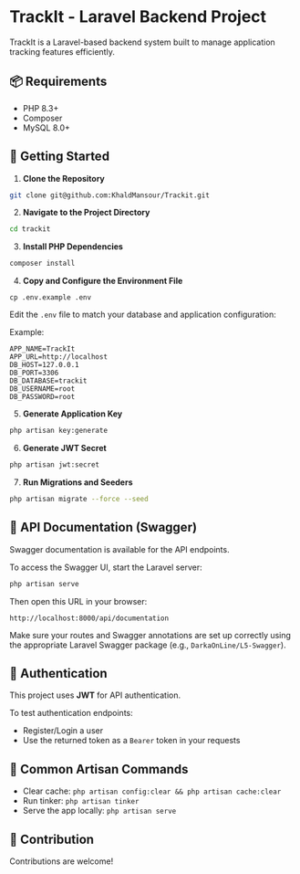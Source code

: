 # TrackIt - Laravel Backend Project

TrackIt is a Laravel-based backend system built to manage application tracking features efficiently.

## 📦 Requirements

- PHP 8.3+
- Composer
- MySQL 8.0+

## 🚀 Getting Started

1. **Clone the Repository**

``` bash
git clone git@github.com:KhaldMansour/Trackit.git
```

2. **Navigate to the Project Directory**

```bash
cd trackit
```

3. **Install PHP Dependencies**

```bash
composer install
```

4. **Copy and Configure the Environment File**

```
cp .env.example .env
```

Edit the `.env` file to match your database and application configuration:

Example:

`APP_NAME=TrackIt`  
`APP_URL=http://localhost`  
`DB_HOST=127.0.0.1`  
`DB_PORT=3306`  
`DB_DATABASE=trackit`  
`DB_USERNAME=root`  
`DB_PASSWORD=root`

5. **Generate Application Key**

```bash
php artisan key:generate
```

6. **Generate JWT Secret**

```bash
php artisan jwt:secret
```

7. **Run Migrations and Seeders**

```bash
php artisan migrate --force --seed
```

## 📄 API Documentation (Swagger)

Swagger documentation is available for the API endpoints.

To access the Swagger UI, start the Laravel server:

```bash
php artisan serve
```

Then open this URL in your browser:

`http://localhost:8000/api/documentation`

Make sure your routes and Swagger annotations are set up correctly using the appropriate Laravel Swagger package (e.g., `DarkaOnLine/L5-Swagger`).


## 🔐 Authentication

This project uses **JWT** for API authentication.

To test authentication endpoints:

- Register/Login a user
- Use the returned token as a `Bearer` token in your requests

## 🎯 Common Artisan Commands

- Clear cache: `php artisan config:clear && php artisan cache:clear`
- Run tinker: `php artisan tinker`
- Serve the app locally: `php artisan serve`

## 🙌 Contribution

Contributions are welcome!
